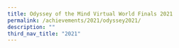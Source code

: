 ```yaml
---
title: Odyssey of the Mind Virtual World Finals 2021
permalink: /achievements/2021/odyssey2021/
description: ""
third_nav_title: "2021"
---
```

